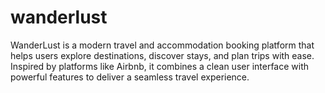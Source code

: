# wanderlust
WanderLust is a modern travel and accommodation booking platform that helps users explore destinations, discover stays, and plan trips with ease. Inspired by platforms like Airbnb, it combines a clean user interface with powerful features to deliver a seamless travel experience.

